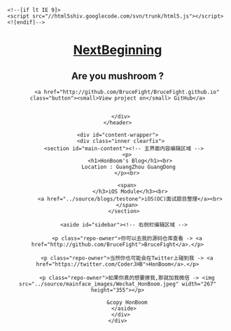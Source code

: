<!DOCTYPE html>
<html lang="en-US">
  <head>
<meta http-equiv="Content-Type" content="text/html; charset=UTF-8">
    <meta charset="utf-8">
    <meta http-equiv="X-UA-Compatible" content="chrome=1">
    <meta name="viewport" content="width=device-width, initial-scale=1, maximum-scale=1">
    <link href="https://fonts.googleapis.com/css?family=Architects+Daughter" rel="stylesheet" type="text/css">
    <link rel="stylesheet" href="/assets/css/style.css?v=7936b73355c54d886bba4b5880614e62b45fef93" media="screen" type="text/css">
    <link rel="stylesheet" href="/assets/css/print.css" media="print" type="text/css">

    <!--[if lt IE 9]>
    <script src="//html5shiv.googlecode.com/svn/trunk/html5.js"></script>
    <![endif]-->

<!-- Begin Jekyll SEO tag v2.3.0 -->
<title>NextBeginning | Are you mushroom ?</title>
<meta property="og:title" content="NextBeginning">
<meta property="og:locale" content="en_US">
<meta name="description" content="Are you mushroom ?">
<meta property="og:description" content="Are you mushroom ?">
<link rel="canonical" href="http://localhost:4000/">
<meta property="og:url" content="http://localhost:4000/">
<meta property="og:site_name" content="NextBeginning">
<script type="application/ld+json">
{"name":"NextBeginning","description":"Are you mushroom ?","author":"HonBoom","@type":"WebSite","url":"http://localhost:4000/","publisher":null,"image":null,"headline":"NextBeginning","dateModified":null,"datePublished":null,"sameAs":null,"mainEntityOfPage":null,"@context":"http://schema.org"}</script>
<!-- End Jekyll SEO tag -->

  </head>

  <body>
    <header>
      <div class="inner">
        <a href="http://localhost:4000/">
          <h1>NextBeginning</h1>
        </a>
        <h2>Are you mushroom ?</h2>
        
          <a href="http://github.com/BruceFight/BruceFight.github.io" class="button"><small>View project on</small> GitHub</a>
        
        
      </div>
    </header>

    <div id="content-wrapper">
      <div class="inner clearfix">
        <section id="main-content"><!-- 主界面内容编辑区域 -->
          <p>
            <h1>HonBoom's Blog</h1><br>
            Location : GuangZhou GuangDong 
          </p><br>

          <span>
            </h3>iOS Module</h3><br>
            <a href="../source/blogs/testone">iOS(OC)面试题目整理</a><br>
          </span>
        </section>

        <aside id="sidebar"><!-- 右侧栏编辑区域 -->
          
          <p class="repo-owner">你可以去我的源码仓库查看 -> <a href="http://github.com/BruceFight">BruceFight</a>.</p>
          
          <p class="repo-owner">当然你也可能会在Twitter上碰到我 -> <a href="https://twitter.com/CoderJHB">HonBoom</a>.</p>

          <p class="repo-owner">如果你真的想要撩我,那就加我微信 -> <img src="../source/mainface_images/Wechat_HonBoom.jpeg" width="267" height="355"></p>

          &copy HonBoom
        </aside>
      </div>
    </div>

    
  </body>
</html>
